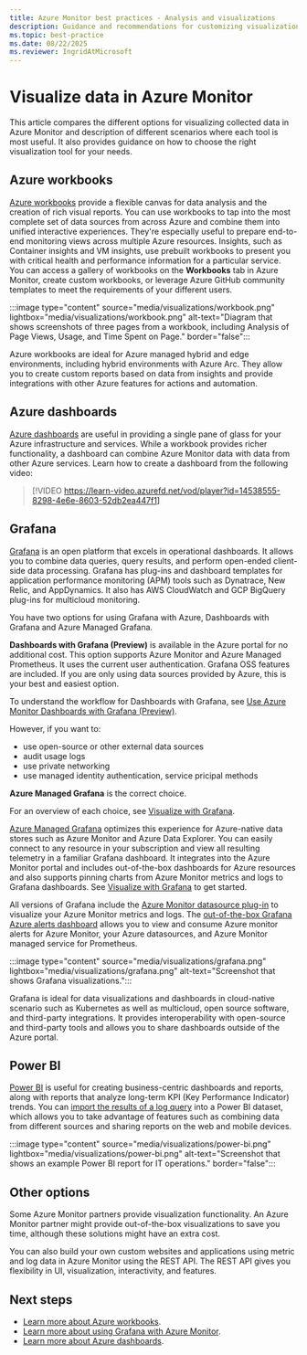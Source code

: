 ```yaml
---
title: Azure Monitor best practices - Analysis and visualizations
description: Guidance and recommendations for customizing visualizations beyond standard analysis features in Azure Monitor.
ms.topic: best-practice
ms.date: 08/22/2025
ms.reviewer: IngridAtMicrosoft
---
```


# Visualize data in Azure Monitor

This article compares the different options for visualizing collected data in Azure Monitor and description of different scenarios where each tool is most useful. It also provides guidance on how to choose the right visualization tool for your needs.

## Azure workbooks

[Azure workbooks](../visualize/workbooks-overview.md) provide a flexible canvas for data analysis and the creation of rich visual reports. You can use workbooks to tap into the most complete set of data sources from across Azure and combine them into unified interactive experiences. They're especially useful to prepare end-to-end monitoring views across multiple Azure resources. Insights, such as Container insights and VM insights, use prebuilt workbooks to present you with critical health and performance information for a particular service. You can access a gallery of workbooks on the **Workbooks** tab in Azure Monitor, create custom workbooks, or leverage Azure GitHub community templates to meet the requirements of your different users.

:::image type="content" source="media/visualizations/workbook.png" lightbox="media/visualizations/workbook.png" alt-text="Diagram that shows screenshots of three pages from a workbook, including Analysis of Page Views, Usage, and Time Spent on Page." border="false":::

Azure workbooks are ideal for Azure managed hybrid and edge environments, including hybrid environments with Azure Arc. They allow you to create custom reports based on data from insights and provide integrations with other Azure features for actions and automation.

## Azure dashboards

[Azure dashboards](/azure/azure-portal/azure-portal-dashboards) are useful in providing a single pane of glass for your Azure infrastructure and services. While a workbook provides richer functionality, a dashboard can combine Azure Monitor data with data from other Azure services. Learn how to create a dashboard from the following video:

> [!VIDEO https://learn-video.azurefd.net/vod/player?id=14538555-8298-4e6e-8603-52db2ea447f1]


## Grafana

[Grafana](https://grafana.com/) is an open platform that excels in operational dashboards. It allows you to combine data queries, query results, and perform open-ended client-side data processing. Grafana has plug-ins and dashboard templates for application performance monitoring (APM) tools such as Dynatrace, New Relic, and AppDynamics. It also has AWS CloudWatch and GCP BigQuery plug-ins for multicloud monitoring.

You have two options for using Grafana with Azure, Dashboards with Grafana and Azure Managed Grafana.

**Dashboards with Grafana (Preview)** is available in the Azure portal for no additional cost. This option supports Azure Monitor and Azure Managed Prometheus. It uses the current user authentication. Grafana OSS features are included. If you are only using data sources provided by Azure, this is your best and easiest option.

To understand the workflow for Dashboards with Grafana, see [Use Azure Monitor Dashboards with Grafana (Preview)](visualize-use-grafana-dashboards.md).

However, if you want to: 

- use open-source or other external data sources
- audit usage logs
- use private networking
- use managed identity authentication, service pricipal methods

**Azure Managed Grafana** is the correct choice.

For an overview of each choice, see [Visualize with Grafana](visualize-grafana-overview.md).

[Azure Managed Grafana](/azure/managed-grafana/overview) optimizes this experience for Azure-native data stores such as Azure Monitor and Azure Data Explorer. You can easily connect to any resource in your subscription and view all resulting telemetry in a familiar Grafana dashboard. It integrates into the Azure Monitor portal and includes out-of-the-box dashboards for Azure resources and also supports pinning charts from Azure Monitor metrics and logs to Grafana dashboards. See [Visualize with Grafana](../visualize/visualize-grafana-overview.md) to get started.

All versions of Grafana include the [Azure Monitor datasource plug-in](../visualize/visualize-grafana-overview.md) to visualize your Azure Monitor metrics and logs. The [out-of-the-box Grafana Azure alerts dashboard](https://grafana.com/grafana/dashboards/15128-azure-alert-consumption/) allows you to view and consume Azure monitor alerts for Azure Monitor, your Azure datasources, and Azure Monitor managed service for Prometheus.

:::image type="content" source="media/visualizations/grafana.png" lightbox="media/visualizations/grafana.png" alt-text="Screenshot that shows Grafana visualizations.":::

Grafana is ideal for data visualizations and dashboards in cloud-native scenario such as Kubernetes as well as multicloud, open source software, and third-party integrations. It provides interoperability with open-source and third-party tools and allows you to share dashboards outside of the Azure portal.

## Power BI

[Power BI](https://powerbi.microsoft.com/documentation/powerbi-service-get-started/) is useful for creating business-centric dashboards and reports, along with reports that analyze long-term KPI (Key Performance Indicator) trends. You can [import the results of a log query](../logs/log-powerbi.md) into a Power BI dataset, which allows you to take advantage of features such as combining data from different sources and sharing reports on the web and mobile devices.

:::image type="content" source="media/visualizations/power-bi.png" lightbox="media/visualizations/power-bi.png" alt-text="Screenshot that shows an example Power BI report for IT operations." border="false":::


## Other options

Some Azure Monitor partners provide visualization functionality. An Azure Monitor partner might provide out-of-the-box visualizations to save you time, although these solutions might have an extra cost.

You can also build your own custom websites and applications using metric and log data in Azure Monitor using the REST API. The REST API gives you flexibility in UI, visualization, interactivity, and features.

## Next steps

* [Learn more about Azure workbooks](./workbooks-overview.md).
* [Learn more about using Grafana with Azure Monitor](./visualize-grafana-overview.md).
* [Learn more about Azure dashboards](./tutorial-logs-dashboards.md).
